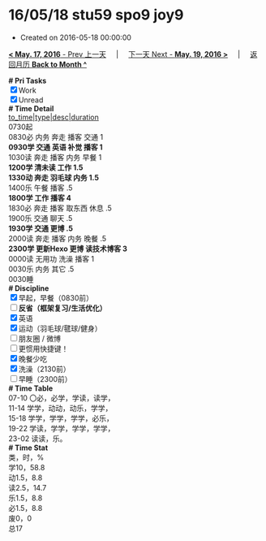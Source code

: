 # 16/05/18 stu59 spo9 joy9

- Created on 2016-05-18 00:00:00

[**< May. 17, 2016** - Prev 上一天](_archived/lifelogs/2016/05/d17.md) &nbsp; &nbsp; | &nbsp; &nbsp; [下一天 Next - **May. 19, 2016 >**](_archived/lifelogs/2016/05/d19.md) &nbsp; &nbsp; |  &nbsp; &nbsp; [返回月历 **Back to Month ^**](_archived/lifelogs/2016/05/index.md)
<br/><div><b># Pri Tasks</b></div><div><input checked="true" type="checkbox"/>Work</div><div><input checked="true" type="checkbox"/>Unread</div><div><b># Time Detail</b></div><div><u>to_time|type|desc|duration</u></div><div>0730起</div><div>0830必 内务 奔走 播客 交通 1</div><div><b>0930学 交通 英语 补觉 播客 1</b></div><div>1030读 奔走 播客 内务 早餐 1</div><div><b>1200学 清未读 工作 1.5</b></div><div><b>1330动 奔走 羽毛球 内务 1.5</b></div><div>1400乐 午餐 播客 .5</div><div><b>1800学 工作 播客 4</b></div><div>1830必 奔走 播客 取东西 休息 .5</div><div>1900乐 交通 聊天 .5</div><div><b>1930学 交通 更博 .5</b></div><div>2000读 奔走 播客 内务 晚餐 .5</div><div><b>2300学 更新Hexo 更博 读技术博客 3</b></div><div>0000读 无用功 洗澡 播客 1</div><div>0030乐 内务 其它 .5</div><div>0030睡</div><div><b># Discipline</b></div><div><input checked="true" type="checkbox"/>早起，早餐（0830前）</div><div><b><input type="checkbox"/></b><b>反省（框架复习/生活优化）</b></div><div><input checked="true" type="checkbox"/>英语</div><div><input checked="true" type="checkbox"/>运动（羽毛球/毽球/健身）</div><div><input type="checkbox"/>朋友圈 / 微博</div><div><input type="checkbox"/>更惯用快捷键！</div><div><input checked="true" type="checkbox"/>晚餐少吃</div><div><input checked="true" type="checkbox"/>洗澡（2130前）</div><div><input type="checkbox"/>早睡（2300前）</div><div><b># Time Table</b></div><div>07-10 〇必，必学，学读，读学，</div><div>11-14 学学，动动，动乐，学学，</div><div>15-18 学学，学学，学学，必乐，</div><div>19-22 学读，学学，学学，学学，</div><div>23-02 读读，乐。</div><div><b># Time Stat</b></div><div>类，时，%</div><div>学10，58.8</div><div>动1.5，8.8</div><div>读2.5，14.7</div><div>乐1.5，8.8</div><div>必1.5，8.8</div><div>废0，0</div><div>总17</div>
